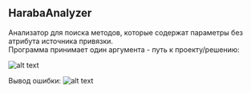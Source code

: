HarabaAnalyzer
---

Анализатор для поиска методов, которые содержат параметры без атрибута источника привязки.<br />
Программа принимает один аргумента - путь к проекту/решению:

![alt text](https://image.prntscr.com/image/B91CZLy3RMi-S7CNFljjIw.png)

Вывод ошибки:
![alt text](https://image.prntscr.com/image/uYsB9Zc3R-e-cveDzAe5iA.png)
